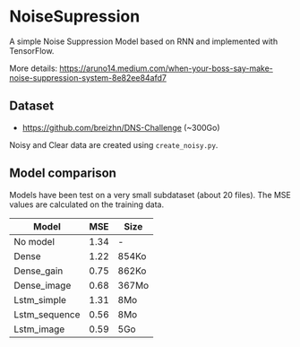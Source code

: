 # NoiseSupression
A simple Noise Suppression Model based on RNN and implemented with TensorFlow.

More details: https://aruno14.medium.com/when-your-boss-say-make-noise-suppression-system-8e82ee84afd7

## Dataset
* https://github.com/breizhn/DNS-Challenge (~300Go)

Noisy and Clear data are created using `create_noisy.py`.

## Model comparison
Models have been test on a very small subdataset (about 20 files). The MSE values are calculated on the training data.

| Model  | MSE | Size |
| --------  | ------------------- | --------------------- |
| No model | 1.34     | - | 
| Dense      | 1.22 | 854Ko | 
| Dense_gain      | 0.75 | 862Ko | 
| Dense_image      | 0.68 | 367Mo | 
| Lstm_simple      | 1.31 | 8Mo | 
| Lstm_sequence      | 0.56 | 8Mo | 
| Lstm_image      | 0.59 | 5Go | 
